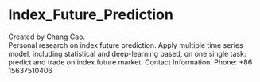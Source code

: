 # Index_Future_Prediction
Created by Chang Cao.<br>
Personal research on index future prediction. 
Apply multiple time series model, including statistical and deep-learning based, on one single task: predict and trade on index future market. 
Contact Information:
Phone: +86 15637510406
